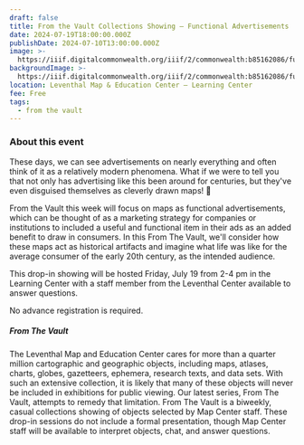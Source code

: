 ```yaml
---
draft: false
title: From the Vault Collections Showing — Functional Advertisements
date: 2024-07-19T18:00:00.000Z
publishDate: 2024-07-10T13:00:00.000Z
image: >-
  https://iiif.digitalcommonwealth.org/iiif/2/commonwealth:b85162086/full/1200,/0/default.jpg
backgroundImage: >-
  https://iiif.digitalcommonwealth.org/iiif/2/commonwealth:b85162086/full/1200,/0/default.jpg
location: Leventhal Map & Education Center – Learning Center
fee: Free
tags:
  - from the vault
---
```


### About this event

These days, we can see advertisements on nearly everything and often think of it as a relatively modern phenomena. What if we were to tell you that not only has advertising like this been around for centuries, but they've even disguised themselves as cleverly drawn maps! 🤔

From the Vault this week will focus on maps as functional advertisements, which can be thought of as a marketing strategy for companies or institutions to included a useful and functional item in their ads as an added benefit to draw in consumers. In this From The Vault, we'll consider how these maps act as historical artifacts and imagine what life was like for the average consumer of the early 20th century, as the intended audience.

This drop-in showing will be hosted Friday, July 19 from 2-4 pm in the Learning Center with a staff member from the Leventhal Center available to answer questions.

No advance registration is required.

##### ***From The Vault***

The Leventhal Map and Education Center cares for more than a quarter million cartographic and geographic objects, including maps, atlases, charts, globes, gazetteers, ephemera, research texts, and data sets. With such an extensive collection, it is likely that many of these objects will never be included in exhibitions for public viewing. Our latest series, From The Vault, attempts to remedy that limitation. From The Vault is a biweekly, casual collections showing of objects selected by Map Center staff. These drop-in sessions do not include a formal presentation, though Map Center staff will be available to interpret objects, chat, and answer questions.
